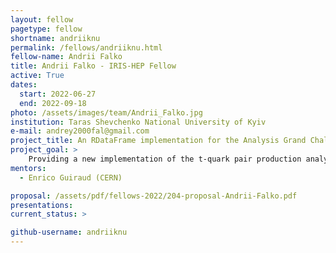 ```yaml
---
layout: fellow
pagetype: fellow
shortname: andriiknu
permalink: /fellows/andriiknu.html
fellow-name: Andrii Falko
title: Andrii Falko - IRIS-HEP Fellow
active: True
dates:
  start: 2022-06-27
  end: 2022-09-18
photo: /assets/images/team/Andrii_Falko.jpg
institution: Taras Shevchenko National University of Kyiv
e-mail: andrey2000fal@gmail.com
project_title: An RDataFrame implementation for the Analysis Grand Challenge
project_goal: >
    Providing a new implementation of the t-quark pair production analysis from the IRIS-HEP Analysis Grand Challenge (AGC) using ROOT's RDataFrame instead of Coffea.
mentors:
  - Enrico Guiraud (CERN)

proposal: /assets/pdf/fellows-2022/204-proposal-Andrii-Falko.pdf
presentations:
current_status: >

github-username: andriiknu
---
```

